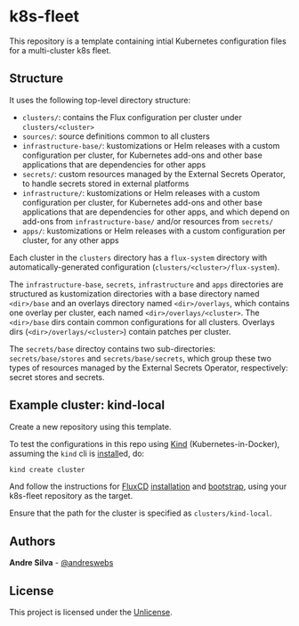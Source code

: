 # k8s-fleet

This repository is a template containing intial Kubernetes configuration files
for a multi-cluster k8s fleet.

## Structure

It uses the following top-level directory structure:

- `clusters/`: contains the Flux configuration per cluster under
  `clusters/<cluster>`
- `sources/`: source definitions common to all clusters
- `infrastructure-base/`: kustomizations or Helm releases with a custom
  configuration per cluster, for Kubernetes add-ons and other base applications
  that are dependencies for other apps
- `secrets/`: custom resources managed by the External Secrets Operator, to
  handle secrets stored in external platforms
- `infrastructure/`: kustomizations or Helm releases with a custom configuration
  per cluster, for Kubernetes add-ons and other base applications that are
  dependencies for other apps, and which depend on add-ons from
  `infrastructure-base/` and/or resources from `secrets/`
- `apps/`: kustomizations or Helm releases with a custom configuration per
  cluster, for any other apps

Each cluster in the `clusters` directory has a `flux-system` directory with
automatically-generated configuration (`clusters/<cluster>/flux-system`).

The `infrastructure-base`, `secrets`, `infrastructure` and `apps` directories
are structured as kustomization directories with a base directory named
`<dir>/base` and an overlays directory named `<dir>/overlays`, which contains
one overlay per cluster, each named `<dir>/overlays/<cluster>`. The `<dir>/base`
dirs contain common configurations for all clusters. Overlays dirs
(`<dir>/overlays/<cluster>`) contain patches per cluster.

The `secrets/base` directoy contains two sub-directories: `secrets/base/stores`
and `secrets/base/secrets`, which group these two types of resources managed by
the External Secrets Operator, respectively: secret stores and secrets.

## Example cluster: kind-local

Create a new repository using this template.

To test the configurations in this repo using [Kind](https://kind.sigs.k8s.io/)
(Kubernetes-in-Docker), assuming the `kind` cli is
[install](https://kind.sigs.k8s.io/docs/user/quick-start/#installation)ed, do:

```sh
kind create cluster
```

And follow the instructions for [FluxCD](https://fluxcd.io)
[installation](https://fluxcd.io/docs/installation/) and
[bootstrap](https://fluxcd.io/docs/get-started/#install-flux-onto-your-cluster),
using your k8s-fleet repository as the target.

Ensure that the path for the cluster is specified as `clusters/kind-local`.

## Authors

**Andre Silva** - [@andreswebs](https://github.com/andreswebs)

## License

This project is licensed under the [Unlicense](UNLICENSE.md).
